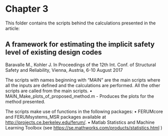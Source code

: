 # Chapter 3
This folder contains the scripts behind the calculations presented in the article:
## A framework for estimating the implicit safety level of existing design codes
Baravalle M., Kohler J.
In Proceedings of the 12th Int. Conf. of Structural Safety and Reliability, Vienna, Austria, 6-10 August 2017


The scripts with names beginning with “MAIN” are the main scripts where all the inputs are defined and the calculations are performed. All the other scripts are called from the main scripts.
•	MAIN_Make_plots_of_proposed_method.m - Produces the plots for the method presented. 

The scripts make use of functions in the following packages:
•	FERUMcore and FERUMsystems_MSR packages available at http://projects.ce.berkeley.edu/ferum/. 
•	Matlab Statistics and Machine Learning Toolbox (see https://se.mathworks.com/products/statistics.html )



